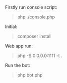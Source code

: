 Firstly run console script:

> php ./console.php

Initial:

> composer install

Web app run:

> php -S 0.0.0.0:1111 -t .

Run the bot:

> php bot.php